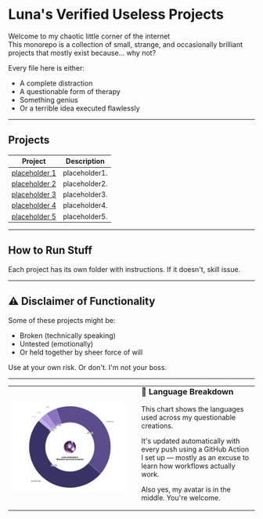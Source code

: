 # Luna's Verified Useless Projects

Welcome to my chaotic little corner of the internet   
This monorepo is a collection of small, strange, and occasionally brilliant projects that mostly exist because... why not?

Every file here is either:
- A complete distraction
- A questionable form of therapy
- Something genius
- Or a terrible idea executed flawlessly

---

## Projects
 
| Project | Description |
|--------|-------------|
| [placeholder 1](./placeholder1/) | placeholder1. |
| [placeholder 2](./placeholder2/) | placeholder2. |
| [placeholder 3](./placeholder3/) | placeholder3. |
| [placeholder 4](./placeholder4/) | placeholder4. |
| [placeholder 5](./placeholder5/) | placeholder5. |

---

## How to Run Stuff

Each project has its own folder with instructions. If it doesn't, skill issue.

---

## ⚠️ Disclaimer of Functionality

Some of these projects might be:

- Broken (technically speaking)
- Untested (emotionally)
- Or held together by sheer force of will

Use at your own risk. Or don't. I'm not your boss.

---

<table>
  <tr>
    <td style="width: 50%;">
      <img src="Python/Language_Chart/Charts/languages.svg" alt="Language Chart" width="100%" />
    </td>
    <td style="vertical-align: top; padding-left: 20px;">
      <h3 style="margin-top: 0;">🧠 Language Breakdown</h3>
      <p>This chart shows the languages used across my questionable creations.</p>
      <p>It's updated automatically with every push using a GitHub Action I set up — mostly as an excuse to learn how workflows actually work.</p>
      <p>Also yes, my avatar is in the middle. You're welcome.</p>
    </td>
  </tr>
</table>


